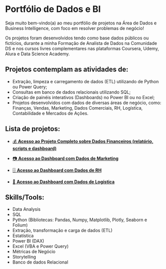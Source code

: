 # **Portfólio de Dados e BI**

Seja muito bem-vindo(a) ao meu portfólio de projetos na Área de Dados e Business Intelligence, com foco em resolver problemas de negócio!

Os projetos foram desenvolvidos tendo como base dados públicos ou fictícios, durante a minha Formação de Analista de Dados na Comunidade DS e nos cursos livres complementares nas plataformas Coursera, Udemy, Alura e Data Science Academy.

## **Projetos contemplam as atividades de:** ##
- Extração, limpeza e carregamento de dados (ETL) utilizando de Python ou Power Query;
- Consultas em banco de dados relacionais utilizando SQL;
- Criação de painéis interativos (Dashboards) no Power BI ou no Excel;
- Projetos desenvolvidos com dados de diversas áreas de negócio, como: Finanças, Vendas, Marketing, Dados Comerciais, RH, Logística, Contabilidade e Mercados de Ações. 

## **Lista de projetos:** ##
- <a href="https://github.com/maiulyvg/Portfolio-Dados-BI/blob/main/Dados_Financeiros/README.md">💰 **Acesso ao Projeto Completo sobre **Dados Financeiros** (relatório, scripts e dashboard)**</a>

- <a href="https://app.powerbi.com/view?r=eyJrIjoiZGE5ZDA0M2YtYjE2YS00NDZlLTk1MGUtNGI4ZDZlNTMzZWY2IiwidCI6IjdiMjlkMzdmLTA2NTQtNDE5OC05ODljLTVkMzYyN2RkZDQ3NCJ9"> 📷 **Acesso ao Dashboard com Dados de Marketing** </a>

- <a href="https://app.powerbi.com/view?r=eyJrIjoiMjA3NzQzZmEtNzEzNi00NjQwLTlhYjItMmI4ZTEzYjFhYTYzIiwidCI6IjdiMjlkMzdmLTA2NTQtNDE5OC05ODljLTVkMzYyN2RkZDQ3NCJ9"> 🗄️ **Acesso ao Dashboard com Dados de RH**</a>

- <a href="https://app.powerbi.com/view?r=eyJrIjoiZjI3MTczOWItMjRmYi00NmVlLWFjMDEtM2MxZjU3ZDIwNDU3IiwidCI6IjdiMjlkMzdmLTA2NTQtNDE5OC05ODljLTVkMzYyN2RkZDQ3NCJ9">🚚 **Acesso ao Dashboard com Dados de Logística**</a>

## **Skills/Tools**: 
- Data Analysis
- SQL
- Python (Bibliotecas: Pandas, Numpy, Matplotlib, Plotly, Seaborn e Folium)
- Extração, transformação e carga de dados (ETL)
- Estatística
- Power BI (DAX)
- Excel (VBA e Power Query)
- Métricas de Negócio
- Storytelling 
- Banco de dados Relacional
